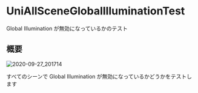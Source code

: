 # UniAllSceneGlobalIlluminationTest

Global Illumination が無効になっているかのテスト

## 概要

![2020-09-27_201714](https://user-images.githubusercontent.com/6134875/94363634-759f4f00-00fe-11eb-9f6d-25a453c0f168.png)

すべてのシーンで Global Illumination が無効になっているかどうかをテストします  
